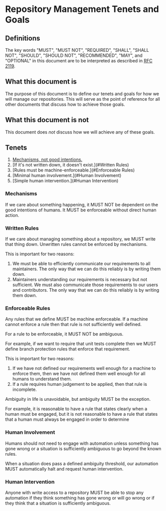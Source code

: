 # Repository Management Tenets and Goals

## Definitions

The key words "MUST", "MUST NOT", "REQUIRED", "SHALL", "SHALL
NOT", "SHOULD", "SHOULD NOT", "RECOMMENDED",  "MAY", and
"OPTIONAL" in this document are to be interpreted as described in
[RFC 2119](https://tools.ietf.org/html/rfc2119).

## What this document is

The purpose of this document is to define our tenets and goals
for how we will manage our repositories.
This will serve as the point of reference for all other documents
that discuss how to achieve those goals.

## What this document is not

This document does *not* discuss how we will achieve any of these goals.


## Tenets

1. [Mechanisms, not good intentions.](#Mechanisms)
1. [If it's not written down, it doesn't exist.](#Written Rules)
1. [Rules must be machine-enforceable.](#Enforceable Rules)
1. [Minimal human involvement.](#Human Involvement)
1. [Simple human intervention.](#Human Intervention)


### Mechanisms

If we care about something happening,
it MUST NOT be dependent on the good intentions of humans.
It MUST be enforceable without direct human action.

### Written Rules

If we care about managing something about a repository,
we MUST write that thing down.
Unwritten rules cannot be enforced by mechanisms.

This is important for two reasons:

1. We must be able to efficiently communicate our requirements to all maintainers.
    The only way that we can do this reliably is by writing them down.
1. Maintainers understanding our requirements is necessary but not sufficient.
    We must also communicate those requirements to our users and contributors.
    The only way that we can do this reliably is by writing them down.

### Enforceable Rules

Any rules that we define MUST be machine enforceable.
If a machine cannot enforce a rule then that rule is not sufficiently well defined.

For a rule to be enforceable, it MUST NOT be ambiguous.

For example, if we want to require that unit tests complete
then we MUST define branch protection rules that enforce that requirement.

This is important for two reasons:

1. If we have not defined our requirements well enough for a machine to enforce them,
    then we have not defined them well enough for all humans to understand them.
1. If a rule requires human judgement to be applied,
    then that rule is incomplete.

Ambiguity in life is unavoidable, but ambiguity MUST be the exception.

For example, it is reasonable to have a rule that states clearly when a human must be engaged,
but it is not reasonable to have a rule that states that a human must always be engaged
in order to determine 

### Human Involvement

Humans should not need to engage with automation unless something has gone wrong
or a situation is sufficiently ambiguous to go beyond the known rules.

When a situation does pass a defined ambiguity threshold,
our automation MUST automatically halt and request human intervention.

### Human Intervention

Anyone with write access to a repository MUST be able to stop any automation
if they think something has gone wrong or will go wrong
or if they think that a situation is sufficiently ambiguous.
